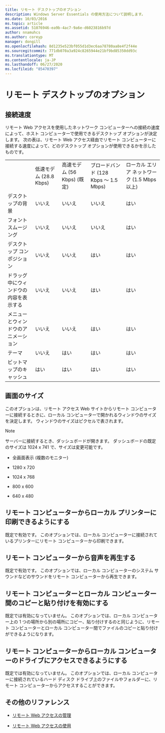 ```yaml
---
title: リモート デスクトップのオプション
description: Windows Server Essentials の使用方法について説明します。
ms.date: 10/03/2016
ms.topic: article
ms.assetid: 51076946-ea9b-4ac7-9a6e-d6023816b97d
author: nnamuhcs
ms.author: coreyp
manager: dongill
ms.openlocfilehash: 8d1235e523bf055d1d3ec6aa78780aa8e4f2f44e
ms.sourcegitcommit: 771db070a3a924c8265944e21bf9bd85350dd93c
ms.translationtype: MT
ms.contentlocale: ja-JP
ms.lasthandoff: 06/27/2020
ms.locfileid: "85470397"
---
```

# <a name="remote-desktop-options"></a>リモート デスクトップのオプション


## <a name="connection-speed"></a>接続速度
 リモート Web アクセスを使用したネットワーク コンピューターへの接続の速度によって、ホスト コンピューターで使用できるデスクトップ オプションが決定します。 次の表は、リモート Web アクセス経由でリモート コンピューターに接続する速度によって、どのデスクトップ オプションが使用できるかを示したものです。

||||||
|-|-|-|-|-|
||低速モデム (28.8 Kbps)|高速モデム (56 Kbps) (既定)|ブロードバンド (128 Kbps ～ 1.5 Mbps)|ローカル エリア ネットワーク (1.5 Mbps 以上)|
|デスクトップの背景|いいえ|いいえ|いいえ|はい|
|フォント スムージング|いいえ|いいえ|いいえ|はい|
|デスクトップ コンポジション|いいえ|いいえ|はい|はい|
|ドラッグ中にウィンドウの内容を表示する|いいえ|いいえ|はい|はい|
|メニューとウィンドウのアニメーション|いいえ|いいえ|はい|はい|
|テーマ|いいえ|はい|はい|はい|
|ビットマップのキャッシュ|はい|はい|はい|はい|

## <a name="screen-size"></a>画面のサイズ
 このオプションは、リモート アクセス Web サイトからリモート コンピューターに接続するときに、ローカル コンピューターで開かれるウィンドウのサイズを決定します。 ウィンドウのサイズはピクセルで表されます。

> [!NOTE]
>  サーバーに接続するとき、ダッシュボードが開きます。 ダッシュボードの既定のサイズは 1024 x 741 で、サイズは変更可能です。

-   全画面表示 (複数のモニター)

-   1280 x 720

-   1024 x 768

-   800 x 600

-   640 x 480

## <a name="enable-the-remote-computer-to-print-to-my-local-printer"></a>リモート コンピューターからローカル プリンターに印刷できるようにする
 既定で有効です。 このオプションでは、ローカル コンピューターに接続されているプリンターにリモート コンピューターから印刷できます。

## <a name="play-sounds-from-the-remote-computer"></a>リモート コンピューターから音声を再生する
 既定で有効です。 このオプションでは、ローカル コンピューターのシステム サウンドなどのサウンドをリモート コンピューターから再生できます。

## <a name="enable-copy-and-paste-between-the-remote-computer-and-the-local-computer"></a>リモート コンピューターとローカル コンピューター間のコピーと貼り付けを有効にする
 既定では有効になっていません。 このオプションでは、ローカル コンピューター上の 1 つの場所から別の場所にコピー、貼り付けするのと同じように、リモート コンピューターとローカル コンピューター間でファイルのコピーと貼り付けができるようになります。

## <a name="enable-the-remote-computer-to-access-drives-on-my-local-computer"></a>リモート コンピューターからローカル コンピューターのドライブにアクセスできるようにする
 既定では有効になっていません。 このオプションでは、ローカル コンピューターに接続されているハード ディスク ドライブ上のファイルやフォルダーに、リモート コンピューターからアクセスすることができます。

## <a name="additional-references"></a>その他のリファレンス

-   [リモート Web アクセスの管理](../manage/Manage-Remote-Web-Access-in-Windows-Server-Essentials.md)

-   [リモート Web アクセスの使用](../use/Use-Remote-Web-Access-in-Windows-Server-Essentials.md)
